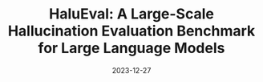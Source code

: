 ---
layout: seminar-post
title: 'HaluEval: A Large-Scale Hallucination Evaluation Benchmark for Large Language Models'
subtitle: ''
categories: NLP
tags: [Hallucination, LLM]
date: 2023-12-27
pdf_url: 'https://drive.google.com/file/d/10zIQtE0m4NRGTP0qwjygcKGfVUw6Tz2X/preview'
---